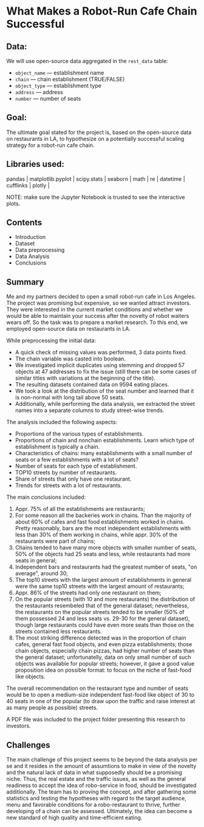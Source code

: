 # What Makes a Robot-Run Cafe Chain Successful

## Data:

We will use open-source data aggregated in the `rest_data` table:

- `object_name` — establishment name
- `chain` — chain establishment (TRUE/FALSE)
- `object_type` — establishment type
- `address` — address
- `number` — number of seats
 
## Goal:

The ultimate goal stated for the project is, based on the open-source data on restaurants in LA, to hypothesize on a potentially successful scaling strategy for a robot-run cafe chain.

## Libraries used:

pandas | 
matplotlib.pyplot |
scipy.stats |
seaborn |
math |
re |
datetime |
cufflinks |
plotly |

NOTE: make sure the Jupyter Notebook is trusted to see the interactive plots.

## Contents

* Introduction
* Dataset
* Data preprocessing
* Data Analysis
* Conclusions

## Summary

Me and my partners decided to open a small robot-run cafe in Los Angeles. The project was promising but expensive, so we wanted attract investors. They were interested in the current market conditions and whether we would be able to maintain your success after the novelty of robot waiters wears off. So the task was to prepare a market research. To this end, we employed open-source data on restaurants in LA.

While preprocessing the initial data:

* A quick check of missing values was performed, 3 data points fixed.
* The chain variable was casted into boolean.
* We investigated implicit duplicates using stemming and dropped 57 objects at 47 addresses to fix the issue (still there can be some cases of similar titles with variations at the beginning of the title).
* The resulting datasets contained data on 9594 eating places.
* We took a look at the distribution of the seat number and learned that it is non-normal with long tail above 50 seats.
* Additionally, while performing the data analysis, we extracted the street names into a separate columns to study street-wise trends.

The analysis included the following aspects:

* Proportions of the various types of establishments.
* Proportions of chain and nonchain establishments. Learn which type of establishment is typically a chain.
* Characteristics of chains: many establishments with a small number of seats or a few establishments with a lot of seats?
* Number of seats for each type of establishment.
* TOP10 streets by number of restaurants.
* Share of streets that only have one restaurant.
* Trends for streets with a lot of restaurants.


The main conclusions included:

1. Appr. 75% of all the establishments are restaurants;
2. For some reason all the backeries work in chains. Than the majority of about 60% of cafes and fast food establishments worked in chains. Pretty reasonably, bars are the most independent establishments with less than 30% of them working in chains, while appr. 30% of the restaurants were part of chains;
3. Chains tended to have many more objects with smaller number of seats, 50% of the objects had 25 seats and less, while restaurants had more seats in general;
4. Independent bars and restaurants had the greatest number of seats, "on average", around 30;
5. The top10 streets with the largest amount of establishments in general were the same top10 streets with the largest amount of restaurants;
6. Appr. 86% of the streets had only one restaurant on them;
7. On the popular streets (with 10 and more restaurants) the distribution of the restaurants resembeled that of the general dataset; nevertheless, the restaurants on the popular streets tended to be smaller (50% of them possessed 24 and less seats vs. 29-30 for the general dataset), though large restaurants could have even more seats than those on the streets contained less restaurants.
8. The most striking difference detected was in the proportion of chain cafes, general fast food objects, and even pizza establishments; those chain objects, especially chain pizzas, had higher number of seats than the general dataset; unfortunatelly, data on only small number of such objects was available for popular streets; however, it gave a good value proposition idea on possible format: to focus on the niche of fast-food like objects.

The overall recommendation on the restaurant type and number of seats would be to open a medium-size independent fast-food like object of 30 to 40 seats in one of the popular (to draw upon the traffic and raise interest at as many people as possible) streets.

A PDF file was included to the project folder presenting this research to investors.

## Challenges

The main challenge of this project seems to be beyond the data analysis per se and it resides in the amount of assumtions to make in view of the novelty and the natural lack of data in what supposedly should be a promising niche. Thus, the real estate and the traffic issues, as well as the general readiness to accept the idea of robo-service in food, should be investigated additionally. The team has to proving the concept, and after gathering some statistics and testing the hypotheses with regard to the target audience, menu and favorable conditions for a robo-restaurant to thrive, further developing of a chain can be assessed. Ultimately, the idea can become a new standard of high quality and time-efficient eating.
